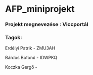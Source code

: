 # AFP_miniprojekt

### Projekt megnevezése : Viccportál

### Tagok:

Erdélyi Patrik - ZMU3AH

Bárdos Botond - IDWPKQ

Koczka Gergő - 

